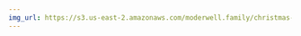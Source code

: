 ```yaml
---
img_url: https://s3.us-east-2.amazonaws.com/moderwell.family/christmas-2018/moses-soccer.jpg
---
```

